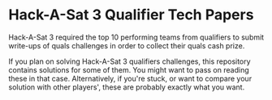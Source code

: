 # Hack-A-Sat 3 Qualifier Tech Papers

Hack-A-Sat 3 required 
the top 10 performing teams from qualifiers 
to submit write-ups of quals challenges
in order to collect their quals cash prize.

If you plan on solving Hack-A-Sat 3 qualifiers challenges, this
repository contains solutions for some of them.
You might want to pass on reading these in that case.
Alternatively, if you're stuck, or want to compare your solution
with other players', these are probably exactly what you want.
